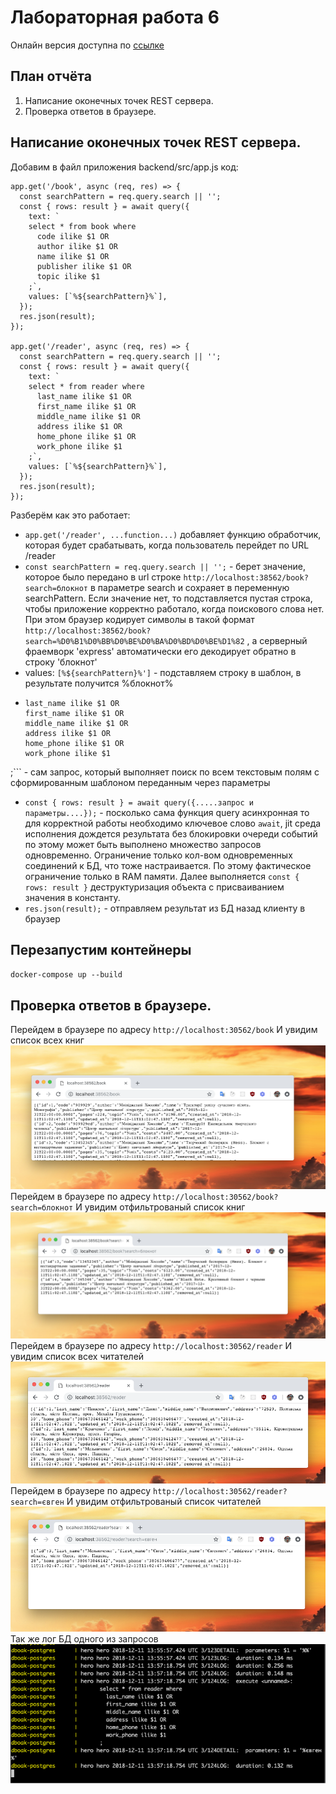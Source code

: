 # Лабораторная работа 6
Онлайн версия доступна по [ссылке](https://github.com/specialistvlad/dut-db-organization-and-knowledges/blob/master/results/lab6.md)

## План отчёта
1. Написание оконечных точек REST сервера.
2. Проверка ответов в браузере.

## Написание оконечных точек REST сервера.

Добавим в файл приложения backend/src/app.js код:
```
app.get('/book', async (req, res) => {
  const searchPattern = req.query.search || '';
  const { rows: result } = await query({
    text: `
    select * from book where
      code ilike $1 OR
      author ilike $1 OR
      name ilike $1 OR
      publisher ilike $1 OR
      topic ilike $1
    ;`,
    values: [`%${searchPattern}%`],
  });
  res.json(result);
});

app.get('/reader', async (req, res) => {
  const searchPattern = req.query.search || '';
  const { rows: result } = await query({
    text: `
    select * from reader where
      last_name ilike $1 OR
      first_name ilike $1 OR
      middle_name ilike $1 OR
      address ilike $1 OR
      home_phone ilike $1 OR
      work_phone ilike $1
    ;`,
    values: [`%${searchPattern}%`],
  });
  res.json(result);
});
```
Разберём как это работает:
* `app.get('/reader', ...function...)` добавляет функцию обработчик, которая будет срабатывать, когда пользователь перейдет по URL /reader
* `const searchPattern = req.query.search || '';` - берет значение, которое было передано в url строке `http://localhost:38562/book?search=блокнот` в параметре search и сохраяет в переменную searchPattern. Если значение нет, то подставляется пустая строка, чтобы приложение корректно работало, когда поискового слова нет. При этом браузер кодирует символы в такой формат `http://localhost:38562/book?search=%D0%B1%D0%BB%D0%BE%D0%BA%D0%BD%D0%BE%D1%82` , а серверный фраемворк 'express' автоматически его декодирует обратно в строку 'блокнот'
* values: `[%${searchPattern}%']` - подставляем строку в шаблон, в результате получится %блокнот%
* ```select * from reader where
  last_name ilike $1 OR
  first_name ilike $1 OR
  middle_name ilike $1 OR
  address ilike $1 OR
  home_phone ilike $1 OR
  work_phone ilike $1
;``` - сам запрос, который выполняет поиск по всем текстовым полям с сформированным шаблоном переданным через параметры
* `const { rows: result } = await query({.....запрос и параметры....});` - посколько сама функция query асинхронная то для корректной работы необходимо ключевое слово `await`, jit среда исполнения дождется результата без блокировки очереди событий по этому может быть выполнено множество запросов одновременно. Ограничение только кол-вом одновременных соединений к БД, что тоже настраивается. По этому фактическое ограничение только в RAM памяти. Далее выполняется `const { rows: result }` деструктуризация объекта с присваиванием значения в константу.
* `res.json(result);` - отправляем результат из БД назад клиенту в браузер

## Перезапустим контейнеры
`docker-compose up --build`


## Проверка ответов в браузере.
Перейдем в браузере по адресу `http://localhost:30562/book` И увидим список всех книг
![Результат работы](./screenshots/lab6-screen-1.png)
Перейдем в браузере по адресу `http://localhost:30562/book?search=блокнот` И увидим отфильтрованый список книг
![Результат работы](./screenshots/lab6-screen-2.png)
Перейдем в браузере по адресу `http://localhost:30562/reader` И увидим список всех читателей
![Результат работы](./screenshots/lab6-screen-3.png)
Перейдем в браузере по адресу `http://localhost:30562/reader?search=євген` И увидим отфильтрованый список читателей
![Результат работы](./screenshots/lab6-screen-4.png)
Так же лог БД одного из запросов
![Результат работы](./screenshots/lab6-screen-5.png)
